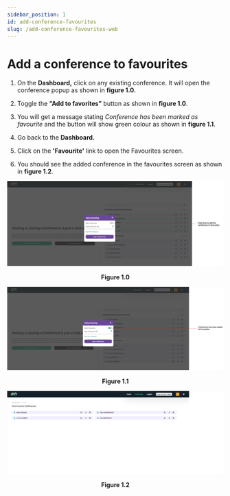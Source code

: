 ```yaml
---
sidebar_position: 1
id: add-conference-favourites
slug: /add-conference-favourites-web
---
```


# Add a conference to favourites

1. On the **Dashboard,** click on any existing conference. It will open the conference popup as shown in **figure 1.0.**

2. Toggle the **“Add to favorites”** button as shown in **figure 1.0**.

3. You will get a message stating *Conference has been marked as favourite* and the button will show green colour as shown in **figure 1.1**.

4. Go back to the **Dashboard.**

5. Click on the **'Favourite'** link to open the Favourites screen.

6. You should see the added conference in the favourites screen as shown in **figure 1.2**.

![Figure 1.0](/img/fav_conf_web1.png)
<center><b>Figure 1.0</b></center>

![Figure 1.1](/img/fav_conf_web2.png)
<center><b>Figure 1.1</b></center>

![Figure 1.2](/img/fav_conf_web3.png)
<center><b>Figure 1.2</b></center>
